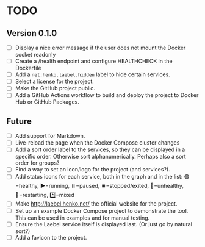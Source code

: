 # TODO

## Version 0.1.0

- [ ] Display a nice error message if the user does not mount the Docker socket readonly
- [ ] Create a /health endpoint and configure HEALTHCHECK in the Dockerfile
- [ ] Add a `net.henko.laebel.hidden` label to hide certain services.
- [ ] Select a license for the project.
- [ ] Make the GitHub project public.
- [ ] Add a GitHub Actions workflow to build and deploy the project to Docker Hub or GitHub Packages.

## Future

- [ ] Add support for Markdown.
- [ ] Live-reload the page when the Docker Compose cluster changes
- [ ] Add a sort order label to the services, so they can be displayed in a specific order. Otherwise sort alphanumerically. Perhaps also a sort order for groups?
- [ ] Find a way to set an icon/logo for the project (and services?).
- [ ] Add status icons for each service, both in the graph and in the list:
  🟢=healthy, ▶️=running, ⏸️=paused, ⏹️=stopped/exited, 🚫=unhealthy, 🔄=restarting, *️⃣=mixed
- [ ] Make http://laebel.henko.net/ the official website for the project.
- [ ] Set up an example Docker Compose project to demonstrate the tool. This can be used in examples and for manual testing.
- [ ] Ensure the Laebel service itself is displayed last. (Or just go by natural sort?)
- [ ] Add a favicon to the project.
